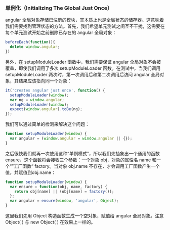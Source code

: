 ### 单例化（Initializing The Global Just Once）

angular 全局对象存储已注册的模块，其本质上也是全局状态的储存器。这意味着我们需要找到管理状态的方法。首先，我们希望单元测试之间互不干扰，这需要在每个单元测试开始之前删除已存在的 angular 全局对象：

```js
beforeEach(function(){
  delete window.angular;
})
```

另外，在 setupModuleLoader 函数中，我们需要保证 angular 全局对象不会被覆盖，即使我们调用了多次 setupModuleLoader 函数。在测试中，当我们调用 setupModuleLoader 两次时，第一次调用后和第二次调用后访问 angular 全局对象，其结果应该指向同一个对象：

```js
it('creates angular just once', function() {
  setupModuleLoader(window);
  var ng = window.angular;
  setupModuleLoader(window);
  expect(window.angular).toBe(ng);
});
```

我们可以通过简单的检测来解决这个问题：

```js
function setupModuleLoader(window) {
  var angular = (window.angular = window.angular || {});
}
```

之后很快我们就再一次使用这种“单例模式”，所以我们先抽象出一个通用的函数 ensure，这个函数将会接收三个参数：一个对象 obj，对象的属性名 name 和一个“”工厂函数“ factory。当对象 obj.name 不存在，才会调用工厂函数产生一个值，并赋值到obj.name：

```js
function setupModuleLoader(window) {
  var ensure = function(obj, name, factory) {
    return obj[name] || (obj[name] = factory());
  };
  var angular = ensure(window, 'angular', Object);
}
```

这里我们先用 Object 构造函数生成一个空对象，赋值给 angular 全局对象。注意Object\( \) 与 new Object\( \) 在效果上一样的。

